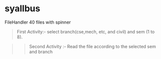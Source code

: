 # syallbus
FileHandler 40 files with spinner
>First Activity:-
select branch(cse,mech, etc, and civil) and sem (1 to 8).

>>Second Activity :-
Read the file according to the selected sem and branch
